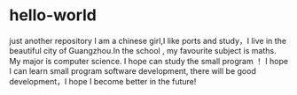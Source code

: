 # hello-world
just another repository
I am a chinese girl,I like ports and study，I live in the beautiful city of Guangzhou.In the school , my favourite subject is maths. My major is computer science. I hope can study the small program ！
I hope I can learn small program software development, there will be good development，I hope I become better in the future!
